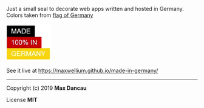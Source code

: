 Just a small seal to decorate web apps written and hosted in Germany.
Colors taken from [flag of Germany](https://upload.wikimedia.org/wikipedia/commons/b/ba/Flag_of_Germany.svg)

![hosted/made in Germany](mig.gif)

See it live at https://maxwellium.github.io/made-in-germany/

---

Copyright (c) 2019 **Max Dancau**

License **MIT**